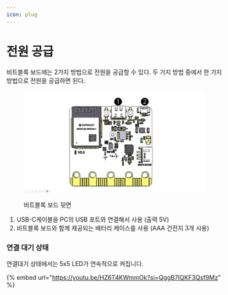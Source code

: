 ```yaml
---
icon: plug
---
```


# 전원 공급

비트블록 보드에는 2가지 방법으로 전원을 공급할 수 있다. 두 가지 방법 중에서 한 가지 방법으로 전원을 공급하면 된다.

<figure><img src="../.gitbook/assets/전원.png" alt=""><figcaption><p>비트블록 보드 뒷면</p></figcaption></figure>

1. USB-C케이블을 PC의 USB 포트와 연결해서 사용 (출력 5V)
2. 비트블록 보드와 함께 제공되는 배터리 케이스를 사용 (AAA 건전지 3개 사용)



### 연결 대기 상태

연결대기 상태에서는 5x5 LED가 연속적으로 켜집니다.



{% embed url="https://youtu.be/HZ6T4KWmmOk?si=QggB7IQKF3Qsf9Mz" %}
